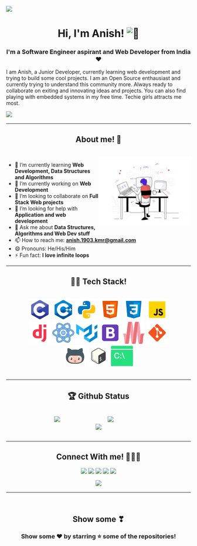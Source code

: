![](images/header2-removebg.png)

<h1 align="center">Hi, I'm Anish! <img alt="👋" src="https://github.com/sciencepal/sciencepal/blob/master/assets/Hi.gif" width="29px"></h1>

<h3 align="center">I'm a Software Engineer aspirant and Web Developer from India ♥</h3>

I am Anish, a Junior Developer, currently learning web development and trying to build some cool projects. I am an Open Source enthausiast and currently trying to understand this community more. Always ready to collaborate on exiting and innovating ideas and projects. You can also find playing with embedded systems in my free time. Techie girls attracts me most.

![](https://komarev.com/ghpvc/?username=KmrAnish04&color=DD5C33&style=style=flat-square)

<!-- ![](https://api.github.com/users/KmrAnish04/followers/)  not workng yet -->

<hr>

<div>
<div align="center">

## About me! 👦
</div>
<!-- <h3 align="center">About me! 👦</h3> -->
<br>

<img width="50%" align="right" alt="Github Image" src="images/Web%20Dev%20Colour/Web%20Dev%20Colour/web%20development.svg" />


- 🔭 I’m currently learning **Web Development, Data Structures and Algorithms**
- 🌱 I’m currently working on **Web Development**
- 👯 I’m looking to collaborate on **Full Stack Web projects**
- 🤔 I’m looking for help with **Application and web development**
- 💬 Ask me about **Data Structures, Algorithms and Web Dev stuff**
- 📫 How to reach me: **anish.1903.kmr@gmail.com**
- 😄 Pronouns: He/His/Him
- ⚡ Fun fact: **I love infinite loops**


</div>
<hr>

<div align="center">

## 👨‍💻 Tech Stack!

</div>
<!-- <h3 align="center">Tech Stack! 🧱🛠</h3> -->
<br>

<div align="center">
  
<img src="images/icons/icons8-c-programming-96.png" height="60" width="60">
<img src="images/icons/icons8-c++-96.png" height="60" width="60">
<img src="images/icons/python-animation.gif" height="60" width="60">
<img src="images/icons/icons8-html-5-96.png" height="60" width="60">
<img src="images/icons/icons8-css3-96.png" height="60" width="60">
<img src="images/icons/javascript-animation.gif" height="60" width="60">

<br>

<img src="images/icons/icons8-django5.svg" height="60" width="60">
<img src="images/icons/react-animation-transparent.gif" height="60" width="60">
<img src="images/icons/icons8-material-ui.svg" height="60" width="60">
<img src="images/icons/icons8-bootstrap.svg" height="60" width="60">
<img src="images/icons/materializeCss-big2.svg" height="60" width="60">
<img src="images/icons/icons8-git.svg" height="60" width="60">

<br>

<img src="images/icons/icons8-github.svg" height="60" width="60">
<img src="images/icons/icons8-bash.svg" height="60" width="60">
<img src="images/icons/icons8-command-line-96.png" height="60" width="60">

</div>

<br >

<hr>

<div align="center">

## 🏆 Github Status
<!-- <h3 align="left">Statistics! 📊</h3> -->
<br>

<img  src="https://github-readme-stats.vercel.app/api?username=KmrAnish04&show_icons=true&hide_border=true&theme=dark" width="45%" align="right" >

<img  src="https://github-readme-streak-stats.herokuapp.com/?user=KmrAnish04&theme=dark" width="45%" >

<br>

<div align="center">
    <img align="center" src="https://github-readme-stats.vercel.app/api/top-langs/?username=KmrAnish04&show_icons=true&hide_border=true&theme=dark" width="37%" />
<div>

<br>
<hr>


<div align="center">

## Connect With me! 🔗🙋‍♂️



[<img src="https://img.shields.io/badge/linkedin-%230077B5.svg?&style=for-the-badge&logo=linkedin&logoColor=white">](https://www.linkedin.com/in/kmranish04/)
[<img src="https://img.shields.io/badge/instagram-%23E4405F.svg?&style=for-the-badge&logo=instagram&logoColor=white">](https://www.linkedin.com/in/kmranish04/)
[<img src="https://img.shields.io/badge/facebook-%231877F2.svg?&style=for-the-badge&logo=facebook&logoColor=white">](https://www.linkedin.com/in/kmranish04/)
[<img src="https://img.shields.io/badge/stackoverflow-%231877F2.svg?&style=for-the-badge&logo=stackoverflow&logoColor=white&color=orange">](https://www.linkedin.com/in/kmranish04/)
[<img src="https://img.shields.io/badge/Portfolio-%23000000.svg?&style=for-the-badge">](https://www.linkedin.com/in/kmranish04/)

<a href="#"><img height="50" src="https://d2fltix0v2e0sb.cloudfront.net/dev-badge.svg"></a>

<hr>
<br>

<h2 align="center">Show some ❣</h2>

### Show some ❤️ by starring ⭐ some of the repositories!

